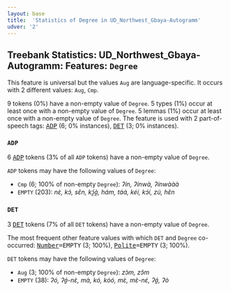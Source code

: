 ```yaml
---
layout: base
title:  'Statistics of Degree in UD_Northwest_Gbaya-Autogramm'
udver: '2'
---
```


## Treebank Statistics: UD_Northwest_Gbaya-Autogramm: Features: `Degree`

This feature is universal but the values `Aug` are language-specific.
It occurs with 2 different values: `Aug`, `Cmp`.

9 tokens (0%) have a non-empty value of `Degree`.
5 types (1%) occur at least once with a non-empty value of `Degree`.
5 lemmas (1%) occur at least once with a non-empty value of `Degree`.
The feature is used with 2 part-of-speech tags: <tt><a href="gya_autogramm-pos-ADP.html">ADP</a></tt> (6; 0% instances), <tt><a href="gya_autogramm-pos-DET.html">DET</a></tt> (3; 0% instances).

### `ADP`

6 <tt><a href="gya_autogramm-pos-ADP.html">ADP</a></tt> tokens (3% of all `ADP` tokens) have a non-empty value of `Degree`.

`ADP` tokens may have the following values of `Degree`:

* `Cmp` (6; 100% of non-empty `Degree`): <em>ʔín, ʔínwà, ʔínwààà</em>
* `EMPTY` (203): <em>nɛ̀, kɔ́, sɛ̌n, kɔ̰́à̰, hám, táá, kéí, kɔ́í, zú, hɛ̌n</em>

### `DET`

3 <tt><a href="gya_autogramm-pos-DET.html">DET</a></tt> tokens (7% of all `DET` tokens) have a non-empty value of `Degree`.

The most frequent other feature values with which `DET` and `Degree` co-occurred: <tt><a href="gya_autogramm-feat-Number.html">Number</a></tt><tt>=EMPTY</tt> (3; 100%), <tt><a href="gya_autogramm-feat-Polite.html">Polite</a></tt><tt>=EMPTY</tt> (3; 100%).

`DET` tokens may have the following values of `Degree`:

* `Aug` (3; 100% of non-empty `Degree`): <em>zɔ̀m, zɔ̌m</em>
* `EMPTY` (38): <em>ʔó, ʔá̰-nɛ̀, mà, kó, kóó, mɛ̀, mɛ̀-nɛ́, ʔá̰, ʔò</em>

